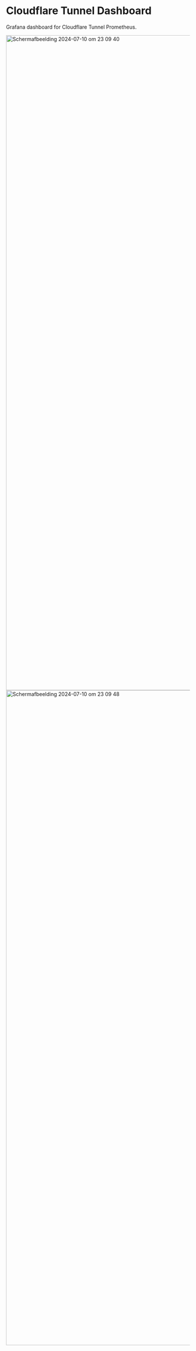 # Cloudflare Tunnel Dashboard
Grafana dashboard for Cloudflare Tunnel Prometheus.

<img width="1792" alt="Scherm­afbeelding 2024-07-10 om 23 09 40" src="https://github.com/svenvg93/Grafana-Dashboard/assets/4511676/ae29da2c-a76b-4ee7-932b-e4813dc80d1f">
<img width="1792" alt="Scherm­afbeelding 2024-07-10 om 23 09 48" src="https://github.com/svenvg93/Grafana-Dashboard/assets/4511676/08a5c9e1-75ac-4cd8-9017-2c9b58714d76">
